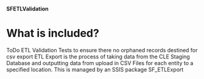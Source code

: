  **SFETLValidation**

# What is included?
ToDo
ETL Validation Tests to ensure there no orphaned records destined for csv export
ETL Export is the process of taking data from the CLE Staging Database and outputting data from upload in CSV Files for each entity to a specified location. This is managed by an SSIS package SF_ETLExport



